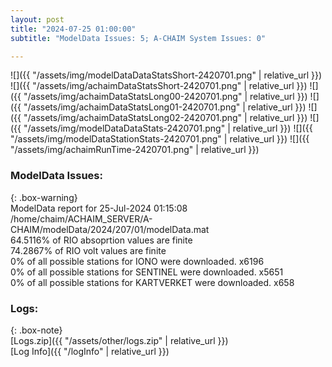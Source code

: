 ```yaml
---
layout: post
title: "2024-07-25 01:00:00"
subtitle: "ModelData Issues: 5; A-CHAIM System Issues: 0"

---
```


![]({{ "/assets/img/modelDataDataStatsShort-2420701.png" | relative_url }})
![]({{ "/assets/img/achaimDataStatsShort-2420701.png" | relative_url }})
![]({{ "/assets/img/achaimDataStatsLong00-2420701.png" | relative_url }})
![]({{ "/assets/img/achaimDataStatsLong01-2420701.png" | relative_url }})
![]({{ "/assets/img/achaimDataStatsLong02-2420701.png" | relative_url }})
![]({{ "/assets/img/modelDataDataStats-2420701.png" | relative_url }})
![]({{ "/assets/img/modelDataStationStats-2420701.png" | relative_url }})
![]({{ "/assets/img/achaimRunTime-2420701.png" | relative_url }})


### ModelData Issues:  
  
{: .box-warning}  
 ModelData report for 25-Jul-2024 01:15:08   
 /home/chaim/ACHAIM_SERVER/A-CHAIM/modelData/2024/207/01/modelData.mat   
 64.5116% of RIO absoprtion values are finite   
 74.2867% of RIO volt values are finite   
 0% of all possible stations for IONO were downloaded. x6196   
 0% of all possible stations for SENTINEL were downloaded. x5651   
 0% of all possible stations for KARTVERKET were downloaded. x658   
  


### Logs:  
  
{: .box-note}  
[Logs.zip]({{ "/assets/other/logs.zip" | relative_url }})  
[Log Info]({{ "/logInfo" | relative_url }})  
